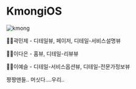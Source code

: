 # KmongiOS

![kmong](https://user-images.githubusercontent.com/42545818/101025442-ecead680-35b8-11eb-920e-bf377c8eb8ab.gif)

🙎‍♂️곽민제 - 디테일뷰, 페이저, 디테일-서비스설명뷰

🙎‍♀️이다은 - 홈뷰, 디테일-리뷰뷰

🙎‍♀️이예슬 - 디테일-서비스옵션뷰, 디테일-전문가정보뷰

짱짱맨들..
머싯다....우리..

